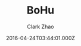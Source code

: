 ---
layout: JamstackTheme
title: BoHu
github: https://github.com/Clark-Zhao/bohu-jekyll-theme
demo: https://llawlight.github.io/bohu-jekyll-theme/
author: Clark Zhao
ssg: Jekyll
date: 2016-04-24T03:44:01.000Z
description: My first JEKYLL-THEME
stale: true
---